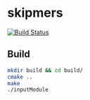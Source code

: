 # skipmers
[![Build Status](https://travis-ci.org/mr-eyes/kmers_input.svg?branch=master)](https://travis-ci.org/mr-eyes/kmers_input)

## Build

```sh
mkdir build && cd build/
cmake ..
make
./inputModule
```